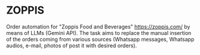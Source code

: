 # ZOPPIS
Order automation for "Zoppis Food and Beverages" https://zoppis.com/ by means of LLMs (Gemini API). The task aims to replace the manual insertion of the orders coming from various sources (Whatsapp messages, Whatsapp audios, e-mail, photos of post it with desired orders).
